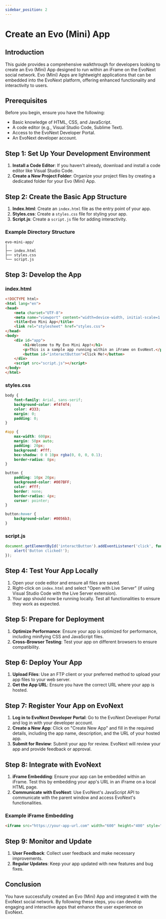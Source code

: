 ```yaml
---
sidebar_position: 2
---
```


# Create an Evo (Mini) App


## Introduction

This guide provides a comprehensive walkthrough for developers looking to create an Evo (Mini) App designed to run within an iFrame on the EvoNext social network. Evo (Mini) Apps are lightweight applications that can be embedded into the EvoNext platform, offering enhanced functionality and interactivity to users.


## Prerequisites

Before you begin, ensure you have the following:

- Basic knowledge of HTML, CSS, and JavaScript.
- A code editor (e.g., Visual Studio Code, Sublime Text).
- Access to the EvoNext Developer Portal.
- An EvoNext developer account.


## Step 1: Set Up Your Development Environment

1. **Install a Code Editor**: If you haven't already, download and install a code editor like Visual Studio Code.
2. **Create a New Project Folder**: Organize your project files by creating a dedicated folder for your Evo (Mini) App.


## Step 2: Create the Basic App Structure

1. **Index.html**: Create an `index.html` file as the entry point of your app.
2. **Styles.css**: Create a `styles.css` file for styling your app.
3. **Script.js**: Create a `script.js` file for adding interactivity.

### Example Directory Structure

```
evo-mini-app/
│
├── index.html
├── styles.css
└── script.js
```


## Step 3: Develop the App

### index.html

```html
<!DOCTYPE html>
<html lang="en">
<head>
    <meta charset="UTF-8">
    <meta name="viewport" content="width=device-width, initial-scale=1.0">
    <title>Evo Mini App</title>
    <link rel="stylesheet" href="styles.css">
</head>
<body>
    <div id="app">
        <h1>Welcome to My Evo Mini App!</h1>
        <p>This is a sample app running within an iFrame on EvoNext.</p>
        <button id="interactButton">Click Me!</button>
    </div>
    <script src="script.js"></script>
</body>
</html>
```

### styles.css

```css
body {
    font-family: Arial, sans-serif;
    background-color: #f4f4f4;
    color: #333;
    margin: 0;
    padding: 0;
}

#app {
    max-width: 600px;
    margin: 50px auto;
    padding: 20px;
    background: #fff;
    box-shadow: 0 0 10px rgba(0, 0, 0, 0.1);
    border-radius: 8px;
}

button {
    padding: 10px 20px;
    background-color: #007BFF;
    color: #fff;
    border: none;
    border-radius: 4px;
    cursor: pointer;
}

button:hover {
    background-color: #0056b3;
}
```

### script.js

```javascript
document.getElementById('interactButton').addEventListener('click', function() {
    alert('Button clicked!');
});
```


## Step 4: Test Your App Locally

1. Open your code editor and ensure all files are saved.
2. Right-click on `index.html` and select "Open with Live Server" (if using Visual Studio Code with the Live Server extension).
3. Your app should now be running locally. Test all functionalities to ensure they work as expected.


## Step 5: Prepare for Deployment

1. **Optimize Performance**: Ensure your app is optimized for performance, including minifying CSS and JavaScript files.
2. **Cross-Browser Testing**: Test your app on different browsers to ensure compatibility.


## Step 6: Deploy Your App

1. **Upload Files**: Use an FTP client or your preferred method to upload your app files to your web server.
2. **Get the App URL**: Ensure you have the correct URL where your app is hosted.


## Step 7: Register Your App on EvoNext

1. **Log in to EvoNext Developer Portal**: Go to the EvoNext Developer Portal and log in with your developer account.
2. **Create a New App**: Click on "Create New App" and fill in the required details, including the app name, description, and the URL of your hosted app.
3. **Submit for Review**: Submit your app for review. EvoNext will review your app and provide feedback or approval.


## Step 8: Integrate with EvoNext

1. **iFrame Embedding**: Ensure your app can be embedded within an iFrame. Test this by embedding your app's URL in an iFrame on a local HTML page.
2. **Communicate with EvoNext**: Use EvoNext's JavaScript API to communicate with the parent window and access EvoNext's functionalities.

### Example iFrame Embedding

```html
<iframe src="https://your-app-url.com" width="600" height="400" style="border:none;"></iframe>
```


## Step 9: Monitor and Update

1. **User Feedback**: Collect user feedback and make necessary improvements.
2. **Regular Updates**: Keep your app updated with new features and bug fixes.


## Conclusion

You have successfully created an Evo (Mini) App and integrated it with the EvoNext social network. By following these steps, you can develop engaging and interactive apps that enhance the user experience on EvoNext.
